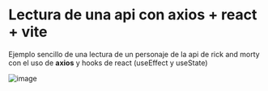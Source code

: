 # Lectura de una api con axios + react + vite
Ejemplo sencillo de una lectura de un personaje de la api de rick and morty con el uso de **axios** y hooks de react (useEffect y useState)

![image](https://user-images.githubusercontent.com/16197568/184369181-2ac0a802-6eed-4491-8107-f074eb061aee.png)

